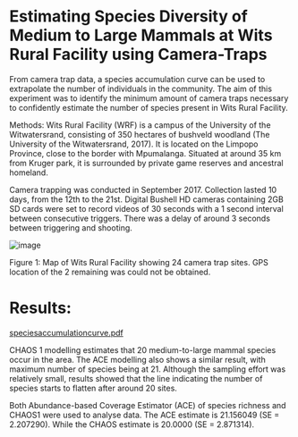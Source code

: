 # Estimating Species Diversity of Medium to Large Mammals at Wits Rural Facility using Camera-Traps

From camera trap data, a species accumulation curve can be used to extrapolate the number of individuals in the community. The aim of this experiment was to identify the minimum amount of camera traps necessary to confidently estimate the number of species present in Wits Rural Facility.

Methods:
Wits Rural Facility (WRF) is a campus of the University of the Witwatersrand, consisting of 350 hectares of bushveld woodland (The University of the Witwatersrand, 2017).  It is located on the Limpopo Province, close to the border with Mpumalanga. Situated at around 35 km from Kruger park, it is surrounded by private game reserves and ancestral homeland.

Camera trapping was conducted in September 2017. Collection lasted 10 days, from the 12th to the 21st.  Digital Bushell HD cameras containing 2GB SD cards were set to record videos of 30 seconds with a 1 second interval between consecutive triggers. There was a delay of around 3 seconds between triggering and shooting.

 ![image](https://user-images.githubusercontent.com/81169525/151237467-23fe88af-e783-4bb2-a43f-128a1ad48b0e.png)

Figure 1: Map of Wits Rural Facility showing 24 camera trap sites. GPS location of the 2 remaining was could not be obtained.



# Results:

[speciesaccumulationcurve.pdf](https://github.com/isabelamer/Estimating-Species-Diversity-of-Medium-to-Large-Mammals-at-Wits-Rural-Facility-using-Camera-Traps/files/7990155/speciesaccumulationcurve.pdf)


CHAOS 1 modelling estimates that 20 medium-to-large mammal species occur in the area. The ACE modelling also shows a similar result, with maximum number of species being at 21. Although the sampling effort was relatively small, results showed that the line indicating the number of species starts to flatten after around 20 sites.

Both Abundance-based Coverage Estimator (ACE) of species richness and CHAOS1 were used to analyse data. The ACE estimate is 21.156049  (SE = 2.207290). While the CHAOS estimate is 20.0000 (SE = 2.871314).
